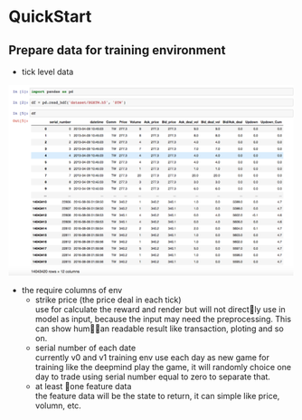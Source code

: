 # QuickStart

## Prepare data for training environment

- tick level data

![tickdata](fig/sgx_tickdata.png)

- the require columns of env 
  - strike price (the price deal in each tick)</br>
    use for calculate the reward and render but will not directly use in model as input, because the input may need the preprocessing. This can show human readable result like transaction, ploting and so on.
  - serial number of each date</br> 
    currently v0 and v1 training env use each day as new game for training like the deepmind play the game, it will randomly choice one day to trade using serial number equal to zero to separate that.
  - at least one feature data</br>
    the feature data will be the state to return, it can simple like price, volumn, etc.

    

